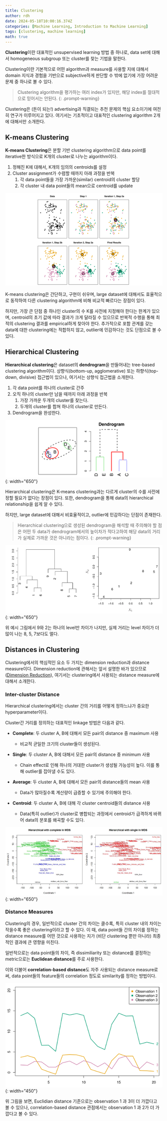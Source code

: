 ```yaml
---
title: Clustering
author: rdh
date: 2024-05-18T10:00:16.374Z
categories: [Machine Learning, Introduction to Machine Learning]
tags: [clustering, machine learning]
math: true
---
```

**Clustering**이란 대표적인 unsupervised learning 방법 중 하나로, data set에 대해서 homogeneous subgroup 또는 cluster를 찾는 기법을 말한다.

Clustering이란 기본적으로 어떤 algorithm과 measure를 사용할 지에 대해서 domain 지식과 경험을 기반으로 subjective하게 판단할 수 밖에 없기에 가장 어려운 문제 중 하나로 볼 수 있다.

> Clustering algorithm을 평가하는 여러 index가 있지만, 해당 index를 절대적으로 믿어서는 안된다.
{: .prompt-warning}

Clustering은 (돈이 되는!) advertising과 직결되는 추천 문제의 핵심 요소이기에 여전히 연구가 이루어지고 있다. 여기서는 기초적이고 대표적인 clustering algorithm 2개에 대해서만 소개한다.

## K-means Clustering 

**K-means Clustering**은 분할 기반 clustering algorithm으로 data point를 iterative한 방식으로 K개의 cluster로 나누는 algorithm이다.

1. 정해진 K에 대해서, K개의 임의의 centroids를 설정
2. Cluster assignment가 수렴할 때까지 아래 과정을 반복
    1. 각 data point들을 가장 가까운(similar) centroid의 cluster 할당
    2. 각 cluster 내 data point들의 mean으로 centroid를 update

![](/assets/img/clustering-01.png)

K-means clustering은 간단하고, 구현이 쉬우며, large dataset에 대해서도 효율적으로 동작하여 다른 clustering algorithm에 비해 비교적 빠르다는 장점이 있다.

하지만, 가장 큰 단점 중 하나인 cluster의 수 K를 사전에 지정해야 한다는 한계가 있으며, centroid의 초기 값에 따라 결과가 크게 달라질 수 있으므로 반복적 수행을 통해 최적의 clustering 결과를 empirical하게 찾아야 한다. 추가적으로 포함 관계를 갖는 data에 대한 clustering에는 적합하지 않고, outlier에 민감하다는 것도 단점으로 볼 수 있다.

## Hierarchical Clustering

**Hierarchical clustering**은 dataset의 **dendrogram**을 만들어내는 tree-based clustering algorithm이다. 상향식(bottom-up, agglomerative) 또는 하향식(top-down, divisive) 접근법이 있으나, 여기서는 상향식 접근법을 소개한다.

1. 각 data point를 하나의 cluster로 간주
2. 오직 하나의 cluster만 남을 때까지 아래 과정을 반복
    1. 가장 가까운 두개의 cluster를 찾는다.
    2. 두개의 cluster를 합쳐 하나의 cluster로 만든다.
3. Dendrogram을 완성한다.

![](/assets/img/clustering-02.png){: width="650"}


Hierarchical clustering은 K-means clustering과는 다르게 cluster의 수를 사전에 정할 필요가 없다는 장점이 있다. 또한, dendrogram을 통해 data의 hierarchical relationship을 쉽게 알 수 있다.

하지만, large dataset에 대해서 비효율적이고, outlier에 민감하다는 단점이 존재한다.

> Hierarchical clustering으로 생성된 dendrogram을 해석할 때 주의해야 할 점은 어떤 두 data가 dendrogram에서의 높이차가 적다고하여 해당 data의 거리가 실제로 가까운 것은 아니라는 점이다.
{: .prompt-warning}

![](/assets/img/clustering-03.png){: width="650"}

위 예시 그림에서 9와 2는 하나의 level만 차이가 나지만, 실제 거리는 level 차이가 더 많이 나는 8, 5, 7보다도 멀다.

## Distances in Clustering
Clustering에서의 핵심적인 요소 두 가지는 dimension reduction과 distance measure이다. Dimension reduction에 관해서는 앞서 설명한 바가 있으므로 ([Dimension Reduction](https://rohdonghyun.github.io/posts/Dimension-Reduction/)), 여기서는 clustering에서 사용되는 distance measure에 대해서 소개한다. 

### Inter-cluster Distance
Hierarchical clustering에서는 cluster 간의 거리를 어떻게 정하느냐가 중요한 hyperparameter이다.

Cluster간 거리를 정의하는 대표적인 linkage 방법은 다음과 같다.

* **Complete**: 두 cluster A, B에 대해서 모든 pair의 distance 중 maximum 사용
  * 비교적 균일한 크기의 cluster들이 생성된다.

* **Single**: 두 cluster A, B에 대해서 모든 pair의 distance 중 minimum 사용
  * Chain effect로 인해 하나의 거대한 cluster가 생성될 가능성이 높다. 이를 통해 outlier를 잡아낼 수도 있다.

* **Average**: 두 cluster A, B에 대해서 모든 pair의 distance들의 mean 사용
  * Data가 많아질수록 계산량이 급증할 수 있기에 주의해야 한다.

* **Centroid**: 두 cluster A, B에 대해 각 cluster centroid들의 distance 사용
  * Data(특히 outlier)가 cluster로 병합되는 과정에서 centroid가 급격하게 바뀌어 data의 분포를 왜곡할 수도 있다.

![](/assets/img/clustering-04.png){: width="650"}

### Distance Measures
Clustering의 경우, 일반적으로 cluster 간의 차이는 클수록, 특히 cluster 내의 차이는 작을수록 좋은 clustering이라고 할 수 있다. 이 때, data point들 간의 차이를 정하는 distance measure를 어떤 것으로 사용하는 지가 (비단 clustering 뿐만 아니라) 최종적인 결과에 큰 영향을 미친다.

일반적으로는 data point들의 차이, 즉 dissimiliarity 또는 distance를 결정하는 metric으로는 **Euclidean distance**를 주로 사용한다.

이와 더불어 **correlation-based distance**도 자주 사용되는 distance measure로써, data point들의 feature들의 correlation 정도로 similarity를 정하는 방법이다. 

![](/assets/img/clustering-05.png){: width="450"}

위 그림을 보면, Euclidian distance 기준으로는 observation 1 과 3이 더 가깝다고 볼 수 있으나, correlation-based distance 관점에서는 observation 1 과 2가 더 가깝다고 볼 수 있다.
